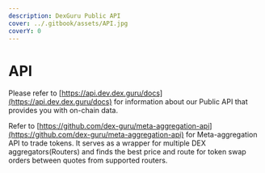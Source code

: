 ```yaml
---
description: DexGuru Public API
cover: ../.gitbook/assets/API.jpg
coverY: 0
---
```


# API

Please refer to [https://api.dev.dex.guru/docs](https://api.dev.dex.guru/docs) for information about our Public API that provides you with on-chain data.



Refer to [https://github.com/dex-guru/meta-aggregation-api](https://github.com/dex-guru/meta-aggregation-api) for Meta-aggregation API to trade tokens. It serves as a wrapper for multiple DEX aggregators(Routers) and finds the best price and route for token swap orders between quotes from supported routers.&#x20;




